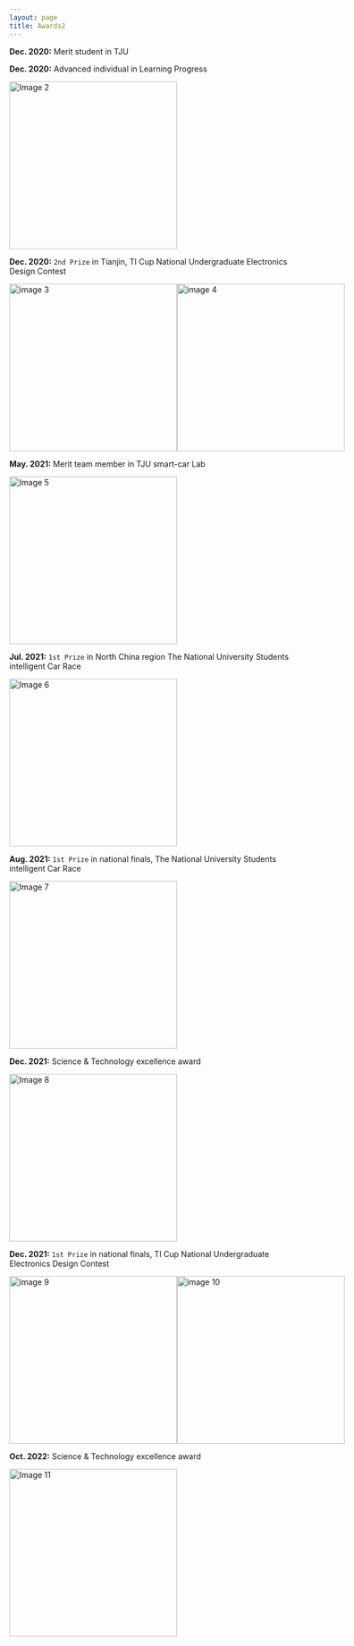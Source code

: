 ```yaml
---
layout: page
title: Awards2
---
```

<!-- <img src="../a9_MeritStudent.jpg" alt="Image 1" style="width: auto;height: 300px;"> -->
  
 **Dec. 2020:** Merit student in TJU


 **Dec. 2020:** Advanced individual in Learning Progress

<img src="../img/a10_AdvancedIndividual.jpg" alt="Image 2" style="width: auto;height: 300px;">

 **Dec. 2020:** `2nd Prize` in Tianjin, TI Cup National Undergraduate Electronics Design Contest

<div style="display: flex;">
  <img src="../img/a1_20EE_2nd_front.jpg" alt="image 3" style="width: auto;height: 300px;">
  <img src="../img/a2_20EE_2nd_back.jpg" alt="image 4" style="width: auto;height: 300px;">
</div>

 **May. 2021:** Merit team member in TJU smart-car Lab

<img src="../img/a11_TJUSmartCar.jpg" alt="Image 5" style="width: auto;height: 300px;">

 **Jul. 2021:** `1st Prize` in North China region The National University Students intelligent Car Race

<img src="../img/a5_Certificate_NorthChina.jpg" alt="Image 6" style="width: auto;height: 300px;">

 **Aug. 2021:** `1st Prize` in national finals, The National University Students intelligent Car Race

<img src="../img/a6_Certificate_NationalFinals.jpg" alt="Image 7" style="width: auto;height: 300px;">

 **Dec. 2021:** Science & Technology excellence award

<img src="../img/a7_2021Excellence.jpg" alt="Image 8" style="width: auto;height: 300px;">

 **Dec. 2021:** `1st Prize` in national finals, TI Cup National Undergraduate Electronics Design Contest

<div style="display: flex;">
  <img src="../img/a4_Certificate_front.jpg" alt="image 9" style="width: auto;height: 300px;">
  <img src="../img/a3_Certificate_back.jpg" alt="image 10" style="width: auto;height: 300px;">
</div>

 **Oct. 2022:** Science & Technology excellence award

  <img src="../img/a8_2022Excellence.jpg" alt="Image 11" style="width: auto;height: 300px;">
